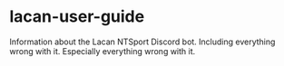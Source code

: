# lacan-user-guide
Information about the Lacan NTSport Discord bot.  Including everything wrong with it.  Especially everything wrong with it.
